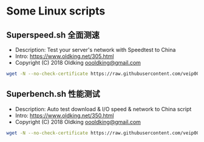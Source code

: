 # Some Linux scripts
## Superspeed.sh  全面测速
- Description: Test your server's network with Speedtest to China
- Intro:  https://www.oldking.net/305.html
- Copyright (C) 2018 Oldking <oooldking@gmail.com>
 
```bash
wget -N --no-check-certificate https://raw.githubusercontent.com/veip007/cesu/master/superspeed.sh && chmod +x superspeed.sh && bash superspeed.sh
```
## Superbench.sh 性能测试
- Description: Auto test download & I/O speed & network to China script
- Intro:  https://www.oldking.net/350.html
- Copyright (C) 2018 Oldking <oooldking@gmail.com>

```bash
wget -N --no-check-certificate https://raw.githubusercontent.com/veip007/cesu/master/superbench.sh && chmod +x ssuperbench.sh && bash superbench.sh
```
 

